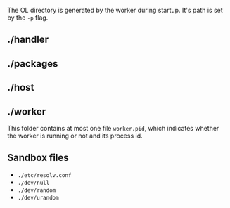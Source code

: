 The OL directory is generated by the worker during startup. It's path is set by the `-p` flag.

## ./handler

## ./packages

## ./host


## ./worker
This folder contains at most one file `worker.pid`, which indicates whether the worker is running or not and its process id.

## Sandbox files
* `./etc/resolv.conf`
* `./dev/null`
* `./dev/random`
* `./dev/urandom`
